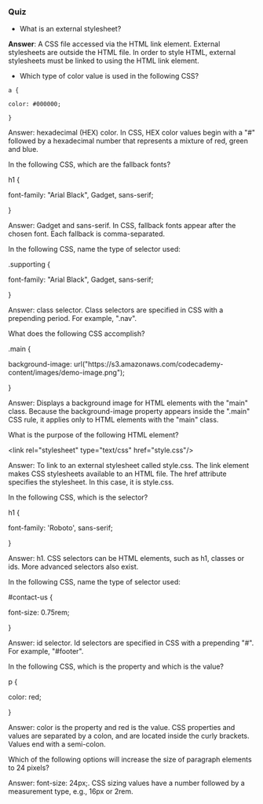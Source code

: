 ### Quiz

* What is an external stylesheet?


**Answer**: A CSS file accessed via the HTML link element. External stylesheets are outside the HTML file. In order to style HTML, external stylesheets must be linked to using the HTML link element.

* Which type of color value is used in the following CSS?


`a {`

`color: #000000;`

`}`

Answer: hexadecimal \(HEX\) color. In CSS, HEX color values begin with a "\#" followed by a hexadecimal number that represents a mixture of red, green and blue.

In the following CSS, which are the fallback fonts?

h1 {

font-family: "Arial Black", Gadget, sans-serif;

}

Answer: Gadget and sans-serif. In CSS, fallback fonts appear after the chosen font. Each fallback is comma-separated.

In the following CSS, name the type of selector used:

.supporting {

font-family: "Arial Black", Gadget, sans-serif;

}

Answer: class selector. Class selectors are specified in CSS with a prepending period. For example, ".nav".

What does the following CSS accomplish?

.main {

background-image: url\("https:\/\/s3.amazonaws.com\/codecademy-content\/images\/demo-image.png"\);

}

Answer: Displays a background image for HTML elements with the "main" class. Because the background-image property appears inside the ".main" CSS rule, it applies only to HTML elements with the "main" class.

What is the purpose of the following HTML element?

&lt;link rel="stylesheet" type="text\/css" href="style.css"\/&gt;

Answer: To link to an external stylesheet called style.css. The link element makes CSS stylesheets available to an HTML file. The href attribute specifies the stylesheet. In this case, it is style.css.

In the following CSS, which is the selector?

h1 {

font-family: 'Roboto', sans-serif;

}

Answer: h1. CSS selectors can be HTML elements, such as h1, classes or ids. More advanced selectors also exist.

In the following CSS, name the type of selector used:

\#contact-us {

font-size: 0.75rem;

}

Answer: id selector. Id selectors are specified in CSS with a prepending "\#". For example, "\#footer".

In the following CSS, which is the property and which is the value?

p {

color: red;

}

Answer: color is the property and red is the value. CSS properties and values are separated by a colon, and are located inside the curly brackets. Values end with a semi-colon.

Which of the following options will increase the size of paragraph elements to 24 pixels?

Answer: font-size: 24px;. CSS sizing values have a number followed by a measurement type, e.g., 16px or 2rem.

